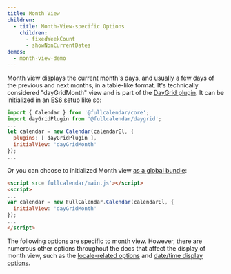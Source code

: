 ```yaml
---
title: Month View
children:
  - title: Month-View-specific Options
    children:
      - fixedWeekCount
      - showNonCurrentDates
demos:
  - month-view-demo
---
```


Month view displays the current month's days, and usually a few days of the previous and next months, in a table-like format. It's technically considered "dayGridMonth" view and is part of the [DayGrid plugin](daygrid-view). It can be initialized in an [ES6 setup](initialize-es6) like so:

```js
import { Calendar } from '@fullcalendar/core';
import dayGridPlugin from '@fullcalendar/daygrid';
...
let calendar = new Calendar(calendarEl, {
  plugins: [ dayGridPlugin ],
  initialView: 'dayGridMonth'
});
...
```

Or you can choose to initialized Month view [as a global bundle](initialize-globals):

```html
<script src='fullcalendar/main.js'></script>
<script>
...
var calendar = new FullCalendar.Calendar(calendarEl, {
  initialView: 'dayGridMonth'
});
...
</script>
```

The following options are specific to month view. However, there are numerous other options throughout the docs that affect the display of month view, such as the [locale-related options](localization) and [date/time display options](date-display).
